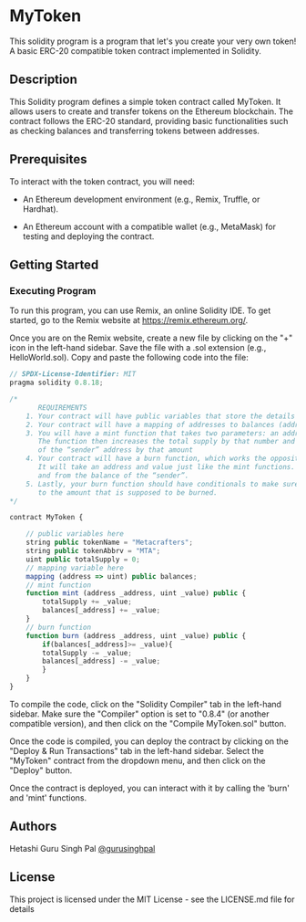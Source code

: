 # MyToken

This solidity program is a program that let's you create your very own token! A basic ERC-20 compatible token contract implemented in Solidity.

## Description

This Solidity program defines a simple token contract called MyToken. It allows users to create and transfer tokens on the Ethereum blockchain. The contract follows the ERC-20 standard, providing basic functionalities such as checking balances and transferring tokens between addresses.

## Prerequisites

To interact with the token contract, you will need:

  - An Ethereum development environment (e.g., Remix, Truffle, or Hardhat).
  
  - An Ethereum account with a compatible wallet (e.g., MetaMask) for testing and deploying the contract.

## Getting Started

### Executing Program

To run this program, you can use Remix, an online Solidity IDE. To get started, go to the Remix website at https://remix.ethereum.org/.

Once you are on the Remix website, create a new file by clicking on the "+" icon in the left-hand sidebar. Save the file with a .sol extension (e.g., HelloWorld.sol). Copy and paste the following code into the file:

```javascript
// SPDX-License-Identifier: MIT
pragma solidity 0.8.18;

/*
       REQUIREMENTS
    1. Your contract will have public variables that store the details about your coin (Token Name, Token Abbrv., Total Supply)
    2. Your contract will have a mapping of addresses to balances (address => uint)
    3. You will have a mint function that takes two parameters: an address and a value. 
       The function then increases the total supply by that number and increases the balance 
       of the “sender” address by that amount
    4. Your contract will have a burn function, which works the opposite of the mint function, as it will destroy tokens. 
       It will take an address and value just like the mint functions. It will then deduct the value from the total supply 
       and from the balance of the “sender”.
    5. Lastly, your burn function should have conditionals to make sure the balance of "sender" is greater than or equal 
       to the amount that is supposed to be burned.
*/

contract MyToken {

    // public variables here
    string public tokenName = "Metacrafters";
    string public tokenAbbrv = "MTA";
    uint public totalSupply = 0;
    // mapping variable here
    mapping (address => uint) public balances;
    // mint function
    function mint (address _address, uint _value) public {
        totalSupply += _value;
        balances[_address] += _value;
    }
    // burn function
    function burn (address _address, uint _value) public {
        if(balances[_address]>= _value){
        totalSupply -= _value;
        balances[_address] -= _value;
        }
    }
}

```
To compile the code, click on the "Solidity Compiler" tab in the left-hand sidebar. Make sure the "Compiler" option is set to "0.8.4" (or another compatible version), and then click on the "Compile MyToken.sol" button.

Once the code is compiled, you can deploy the contract by clicking on the "Deploy & Run Transactions" tab in the left-hand sidebar. Select the "MyToken" contract from the dropdown menu, and then click on the "Deploy" button.

Once the contract is deployed, you can interact with it by calling the 'burn' and 'mint'  functions. 

## Authors

Hetashi Guru Singh Pal 
[@gurusinghpal](https://www.linkedin.com/in/guru-singh-pal-99a305254/)

## License

This project is licensed under the MIT License - see the LICENSE.md file for details
